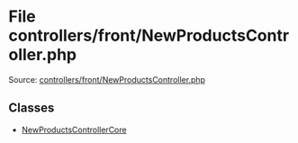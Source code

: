 File controllers/front/NewProductsController.php
=========

Source: [controllers/front/NewProductsController.php](https://github.com/PrestaShop/PrestaShop/blob/1.5.0.9/controllers/front/NewProductsController.php)


Classes
-------

* [NewProductsControllerCore](class.NewProductsControllerCore.md)

